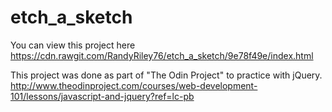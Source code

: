 # etch_a_sketch
You can view this project here https://cdn.rawgit.com/RandyRiley76/etch_a_sketch/9e78f49e/index.html

This project was done as part of "The Odin Project" to practice with jQuery.
http://www.theodinproject.com/courses/web-development-101/lessons/javascript-and-jquery?ref=lc-pb
